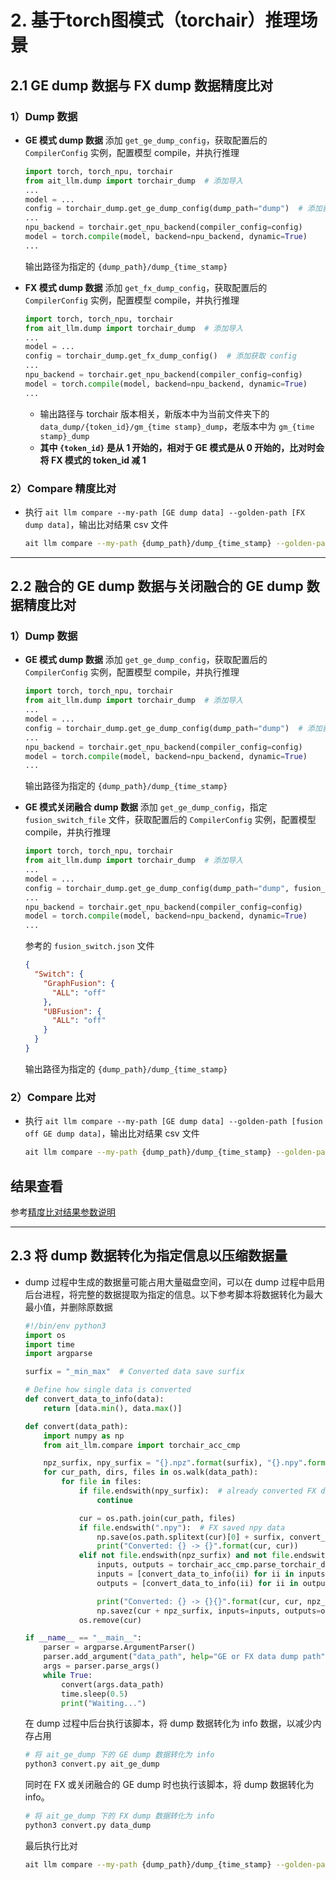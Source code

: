 
# 2. 基于torch图模式（torchair）推理场景

## 2.1 GE dump 数据与 FX dump 数据精度比对

### 1）Dump 数据

- **GE 模式 dump 数据** 添加 `get_ge_dump_config`，获取配置后的 `CompilerConfig` 实例，配置模型 compile，并执行推理

  ```py
  import torch, torch_npu, torchair
  from ait_llm.dump import torchair_dump  # 添加导入
  ...
  model = ...
  config = torchair_dump.get_ge_dump_config(dump_path="dump")  # 添加获取 config
  ...
  npu_backend = torchair.get_npu_backend(compiler_config=config)
  model = torch.compile(model, backend=npu_backend, dynamic=True)
  ...
  ```

  输出路径为指定的 `{dump_path}/dump_{time_stamp}`

- **FX 模式 dump 数据** 添加 `get_fx_dump_config`，获取配置后的 `CompilerConfig` 实例，配置模型 compile，并执行推理

  ```py
  import torch, torch_npu, torchair
  from ait_llm.dump import torchair_dump  # 添加导入
  ...
  model = ...
  config = torchair_dump.get_fx_dump_config()  # 添加获取 config
  ...
  npu_backend = torchair.get_npu_backend(compiler_config=config)
  model = torch.compile(model, backend=npu_backend, dynamic=True)
  ...
  ```

  - 输出路径与 torchair 版本相关，新版本中为当前文件夹下的 `data_dump/{token_id}/gm_{time stamp}_dump`，老版本中为 `gm_{time stamp}_dump`
  - **其中 `{token_id}` 是从 1 开始的，相对于 GE 模式是从 0 开始的，比对时会将 FX 模式的 token_id 减 1**

### 2）Compare 精度比对

  - 执行 `ait llm compare --my-path [GE dump data] --golden-path [FX dump data]`，输出比对结果 csv 文件

    ```sh
    ait llm compare --my-path {dump_path}/dump_{time_stamp} --golden-path data_dump
    ```

***

## 2.2 融合的 GE dump 数据与关闭融合的 GE dump 数据精度比对

### 1）Dump 数据

- **GE 模式 dump 数据** 添加 `get_ge_dump_config`，获取配置后的 `CompilerConfig` 实例，配置模型 compile，并执行推理

  ```py
  import torch, torch_npu, torchair
  from ait_llm.dump import torchair_dump  # 添加导入
  ...
  model = ...
  config = torchair_dump.get_ge_dump_config(dump_path="dump")  # 添加获取 config
  ...
  npu_backend = torchair.get_npu_backend(compiler_config=config)
  model = torch.compile(model, backend=npu_backend, dynamic=True)
  ...
  ```

  输出路径为指定的 `{dump_path}/dump_{time_stamp}`

- **GE 模式关闭融合 dump 数据** 添加 `get_ge_dump_config`，指定 `fusion_switch_file` 文件，获取配置后的 `CompilerConfig` 实例，配置模型 compile，并执行推理

  ```py
  import torch, torch_npu, torchair
  from ait_llm.dump import torchair_dump  # 添加导入
  ...
  model = ...
  config = torchair_dump.get_ge_dump_config(dump_path="dump", fusion_switch_file="fusion_switch.json")  # 添加获取 config
  ...
  npu_backend = torchair.get_npu_backend(compiler_config=config)
  model = torch.compile(model, backend=npu_backend, dynamic=True)
  ...
  ```

  参考的 `fusion_switch.json` 文件

  ```json
  {
    "Switch": {
      "GraphFusion": {
        "ALL": "off"
      },
      "UBFusion": {
        "ALL": "off"
      }
    }
  }
  ```

  输出路径为指定的 `{dump_path}/dump_{time_stamp}`

### 2）Compare 比对

- 执行 `ait llm compare --my-path [GE dump data] --golden-path [fusion off GE dump data]`，输出比对结果 csv 文件

  ```sh
  ait llm compare --my-path {dump_path}/dump_{time_stamp} --golden-path {dump_path}/dump_{time_stamp}
  ```

## 结果查看

参考[精度比对结果参数说明](/ait/docs/llm/精度比对结果参数说明.md)

***

## 2.3 将 dump 数据转化为指定信息以压缩数据量
- dump 过程中生成的数据量可能占用大量磁盘空间，可以在 dump 过程中启用后台进程，将完整的数据提取为指定的信息。以下参考脚本将数据转化为最大最小值，并删除原数据
  ```py
  #!/bin/env python3
  import os
  import time
  import argparse

  surfix = "_min_max"  # Converted data save surfix

  # Define how single data is converted
  def convert_data_to_info(data):
      return [data.min(), data.max()]

  def convert(data_path):
      import numpy as np
      from ait_llm.compare import torchair_acc_cmp

      npz_surfix, npy_surfix = "{}.npz".format(surfix), "{}.npy".format(surfix)
      for cur_path, dirs, files in os.walk(data_path):
          for file in files:
              if file.endswith(npy_surfix):  # already converted FX data
                  continue

              cur = os.path.join(cur_path, files)
              if file.endswith(".npy"):  # FX saved npy data
                  np.save(os.path.splitext(cur)[0] + surfix, convert_data_to_info(np.load(cur)))
                  print("Converted: {} -> {}".format(cur, cur))
              elif not file.endswith(npz_surfix) and not file.endswith(".txt") and not file.endswith(".swp"):
                  inputs, outputs = torchair_acc_cmp.parse_torchair_dump_data(cur)
                  inputs = [convert_data_to_info(ii) for ii in inputs]
                  outputs = [convert_data_to_info(ii) for ii in outputs]

                  print("Converted: {} -> {}{}".format(cur, cur, npz_surfix))
                  np.savez(cur + npz_surfix, inputs=inputs, outputs=outputs)
              os.remove(cur)
  
  if __name__ == "__main__":
      parser = argparse.ArgumentParser()
      parser.add_argument("data_path", help="GE or FX data dump path")
      args = parser.parse_args()
      while True:
          convert(args.data_path)
          time.sleep(0.5)
          print("Waiting...")
  ```
  在 dump 过程中后台执行该脚本，将 dump 数据转化为 info 数据，以减少内存占用
  ```sh
  # 将 ait_ge_dump 下的 GE dump 数据转化为 info
  python3 convert.py ait_ge_dump
  ```
  同时在 FX 或关闭融合的 GE dump 时也执行该脚本，将 dump 数据转化为 info。
  ```sh
  # 将 ait_ge_dump 下的 FX dump 数据转化为 info
  python3 convert.py data_dump
  ```
  最后执行比对
  ```sh
  ait llm compare --my-path {dump_path}/dump_{time_stamp} --golden-path data_dump
  ```
  